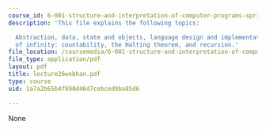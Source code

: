 ```yaml
---
course_id: 6-001-structure-and-interpretation-of-computer-programs-spring-2005
description: 'This file explains the following topics:

  Abstraction, data, state and objects, language design and implementation, mysteries
  of infinity: countability, the Halting theorem, and recursion.'
file_location: /coursemedia/6-001-structure-and-interpretation-of-computer-programs-spring-2005/1a7a2b65b4f890d46d7cebced9ba85d6_lecture26webhan.pdf
file_type: application/pdf
layout: pdf
title: lecture26webhan.pdf
type: course
uid: 1a7a2b65b4f890d46d7cebced9ba85d6

---
```

None